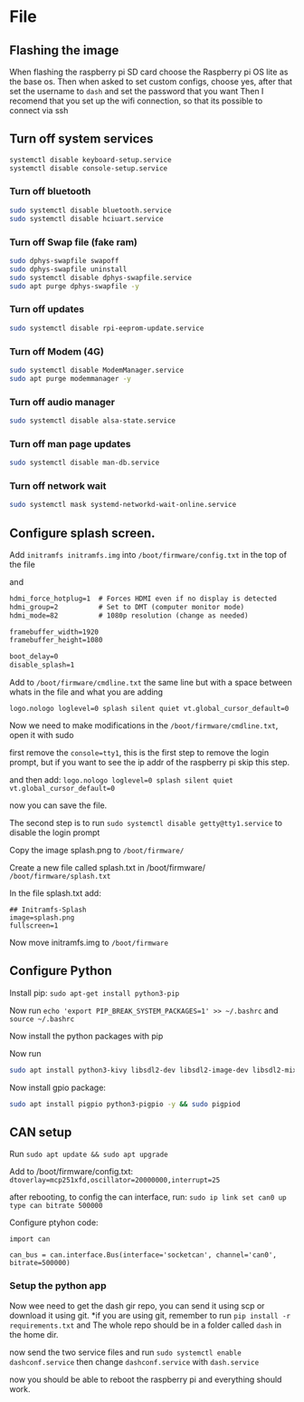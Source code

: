 # File 

## Flashing the image

When flashing the raspberry pi SD card choose the Raspberry pi OS lite as the base os. 
Then when asked to set custom configs, choose yes, after that set the username to `dash` and set the password that you want
Then I recomend that you set up the wifi connection, so that its possible to connect via ssh




## Turn off system services

```bash
systemctl disable keyboard-setup.service
systemctl disable console-setup.service
```

### Turn off bluetooth
```bash
sudo systemctl disable bluetooth.service
sudo systemctl disable hciuart.service
```

### Turn off Swap file (fake ram)

```bash
sudo dphys-swapfile swapoff
sudo dphys-swapfile uninstall
sudo systemctl disable dphys-swapfile.service
sudo apt purge dphys-swapfile -y
```

### Turn off updates
```bash
sudo systemctl disable rpi-eeprom-update.service
```

### Turn off Modem (4G)

```bash
sudo systemctl disable ModemManager.service
sudo apt purge modemmanager -y
```

### Turn off audio manager

```bash
sudo systemctl disable alsa-state.service
```

### Turn off man page updates

```bash
sudo systemctl disable man-db.service
```

### Turn off network wait

```bash
sudo systemctl mask systemd-networkd-wait-online.service
```

## Configure splash screen. 

Add `initramfs initramfs.img` into `/boot/firmware/config.txt` in the top of the file

and 
```txt
hdmi_force_hotplug=1  # Forces HDMI even if no display is detected
hdmi_group=2          # Set to DMT (computer monitor mode)
hdmi_mode=82          # 1080p resolution (change as needed)

framebuffer_width=1920
framebuffer_height=1080

boot_delay=0
disable_splash=1
```

Add to `/boot/firmware/cmdline.txt` the same line but with a space between whats in the file and what you are adding 

`logo.nologo loglevel=0 splash silent quiet vt.global_cursor_default=0` 

Now we need to make modifications in the `/boot/firmware/cmdline.txt`, open it with sudo

first remove the `console=tty1`, this is the first step to remove the login prompt, 
but if you want to see the ip addr of the raspberry pi skip this step.

and then add:
`logo.nologo loglevel=0 splash silent quiet vt.global_cursor_default=0` 

now you can save the file.

The second step is to run `sudo systemctl disable getty@tty1.service` to disable the login prompt

Copy the image splash.png to `/boot/firmware/`

Create a new file called splash.txt in /boot/firmware/ `/boot/firmware/splash.txt`

In the file splash.txt add:

```
## Initramfs-Splash
image=splash.png
fullscreen=1
```

Now move initramfs.img to `/boot/firmware`

## Configure Python

Install pip: `sudo apt-get install python3-pip`

Now run `echo 'export PIP_BREAK_SYSTEM_PACKAGES=1' >> ~/.bashrc` and `source ~/.bashrc`

Now install the python packages with pip

Now run 
``` bash
sudo apt install python3-kivy libsdl2-dev libsdl2-image-dev libsdl2-mixer-dev libsdl2-ttf-dev libmtdev-dev libgl1-mesa-dev libgles2-mesa-dev libdrm-dev libgbm-dev libudev-dev
```

Now install gpio package: 
```bash
sudo apt install pigpio python3-pigpio -y && sudo pigpiod
```

## CAN setup

Run `sudo apt update && sudo apt upgrade`  

Add to /boot/firmware/config.txt:
`dtoverlay=mcp251xfd,oscillator=20000000,interrupt=25`

after rebooting, to config the can interface, run:
`sudo ip link set can0 up type can bitrate 500000`

Configure ptyhon code:
```ptyhon
import can

can_bus = can.interface.Bus(interface='socketcan', channel='can0', bitrate=500000)
```

### Setup the python app

Now wee need to get the dash gir repo, you can send it using scp or download it using git.
*if you are using git, remember to run `pip install -r requirements.txt` and 
The whole repo should be in a folder called `dash` in the home dir. 

now send the two service files and run `sudo systemctl enable dashconf.service` 
then change `dashconf.service` with `dash.service`

now you should be able to reboot the raspberry pi and everything should work.
